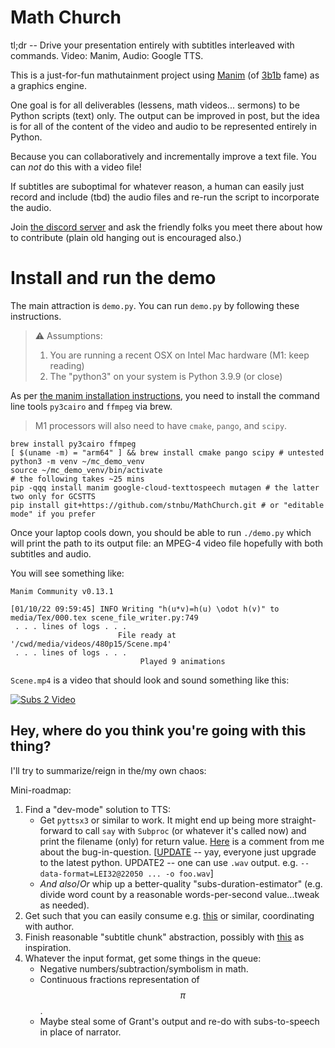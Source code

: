 # Math Church

tl;dr -- Drive your presentation entirely with subtitles interleaved with commands. Video: Manim, Audio: Google TTS.

This is a just-for-fun mathutainment project using [Manim](https://www.manim.community/) (of [3b1b](https://www.3blue1brown.com/) fame) as a graphics engine.

One goal is for all deliverables (lessens, math videos... sermons) to be Python scripts (text) only. The output can be improved in post, but the idea is for all of the content of the video and audio to be represented entirely in Python.

Because you can collaboratively and incrementally improve a text file. You can _not_ do this with a video file!

If subtitles are suboptimal for whatever reason, a human can easily just record and include (tbd) the audio files and re-run the script to incorporate the audio.

Join [the discord server](https://discord.gg/XTHcHc7N) and ask the friendly folks you meet there about how to contribute (plain old hanging out is encouraged also.)

# Install and run the demo

The main attraction is `demo.py`. You can run `demo.py` by following these instructions.

> ⚠ Assumptions:
>   1. You are running a recent OSX on Intel Mac hardware (M1: keep reading)
>   2. The "python3" on your system is Python 3.9.9 (or close)

As per [the manim installation instructions](https://docs.manim.community/en/stable/installation/macos.html#macos), you need to install the command line tools `py3cairo` and `ffmpeg` via brew.

> M1 processors will also need to have `cmake`, `pango`, and `scipy`.

```
brew install py3cairo ffmpeg
[ $(uname -m) = "arm64" ] && brew install cmake pango scipy # untested
python3 -m venv ~/mc_demo_venv
source ~/mc_demo_venv/bin/activate
# the following takes ~25 mins
pip -qqq install manim google-cloud-texttospeech mutagen # the latter two only for GCSTTS
pip install git+https://github.com/stnbu/MathChurch.git # or "editable mode" if you prefer
```

Once your laptop cools down, you should be able to run `./demo.py` which will print the path to its output file: an MPEG-4 video file hopefully with both subtitles and audio.

You will see something like:

```
Manim Community v0.13.1

[01/10/22 09:59:45] INFO Writing "h(u*v)=h(u) \odot h(v)" to media/Tex/000.tex scene_file_writer.py:749
 . . . lines of logs . . .
                        File ready at '/cwd/media/videos/480p15/Scene.mp4'
 . . . lines of logs . . .
                             Played 9 animations
```

`Scene.mp4` is a video that should look and sound something like this:

[![Subs 2 Video](http://img.youtube.com/vi/_c5xLnW9Eo0/0.jpg)](http://www.youtube.com/watch?v=_c5xLnW9Eo0 "Subs 2 Video")

## Hey, where do you think you're going with this thing?

I'll try to summarize/reign in the/my own chaos:

Mini-roadmap:

1. Find a "dev-mode" solution to TTS:
   * Get `pyttsx3` or similar to work. It might end up being more straight-
   forward to call `say` with `Subproc` (or whatever it's called now) and print
   the filename (only) for return value.
   [Here](https://github.com/nateshmbhat/pyttsx3/issues/177#issuecomment-1008033309)
   is a comment from me about the bug-in-question.
   [[UPDATE](https://bugs.python.org/issue30077) -- yay, everyone just upgrade to
   the latest python. UPDATE2 -- one can use `.wav` output.
   e.g. `--data-format=LEI32@22050 ... -o foo.wav`]
   * _And also_/_Or_ whip up a better-quality "subs-duration-estimator" (e.g.
   divide word count by a reasonable words-per-second value...tweak as needed).
1. Get such that you can easily consume e.g.
[this](https://discord.com/channels/927656471599149117/927656472203112461/929421225686622249)
or similar, coordinating with author.
1. Finish reasonable "subtitle chunk" abstraction, possibly with
[this](https://github.com/stnbu/MathChurch/blob/4ea56db05e62f0a1d1ce8c3ce0ab4085d8c6fd59/presenter/the_subtitle_class_poc.py) as inspiration.
1. Whatever the input format, get some things in the queue:
   * Negative numbers/subtraction/symbolism in math.
   * Continuous fractions representation of $$\pi$$.
   * Maybe steal some of Grant's output and re-do with subs-to-speech in place
   of narrator.
